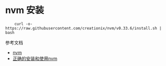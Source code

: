 # nvm 安装
```
    curl -o- https://raw.githubusercontent.com/creationix/nvm/v0.33.6/install.sh | bash
```
 参考文档
* [nvm](https://github.com/creationix/nvm)
* [正确的安装和使用nvm](https://www.cnblogs.com/cllgeek/p/6076280.html)